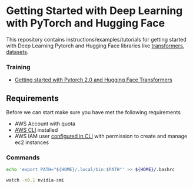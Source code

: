 # Getting Started with Deep Learning with PyTorch and Hugging Face

This repository contains instructions/examples/tutorials for getting started with Deep Learning Pytorch and Hugging Face libraries like [transformers](https://huggingface.co/docs/transformers/index), [datasets](https://huggingface.co/docs/datasets/index).

### Training

* [Getting started with Pytorch 2.0 and Hugging Face Transformers](./training/pytorch-2-0-bert-text-classification.ipynb) 

## Requirements

Before we can start make sure you have met the following requirements

* AWS Account with quota
* [AWS CLI](https://docs.aws.amazon.com/cli/latest/userguide/getting-started-install.html) installed
* AWS IAM user [configured in CLI](https://docs.aws.amazon.com/cli/latest/userguide/cli-chap-configure.html) with permission to create and manage ec2 instances


### Commands 

```bash
echo 'export PATH="${HOME}/.local/bin:$PATH"' >> ${HOME}/.bashrc 
````

```bash
watch -n0.1 nvidia-smi
```